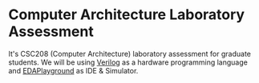 # Computer Architecture Laboratory Assessment
It's CSC208 (Computer Architecture) laboratory assessment for graduate students. We will be using [Verilog](https://en.wikipedia.org/wiki/Verilog) as a hardware programming language and [EDAPlayground](https://www.edaplayground.com/) as IDE & Simulator.
